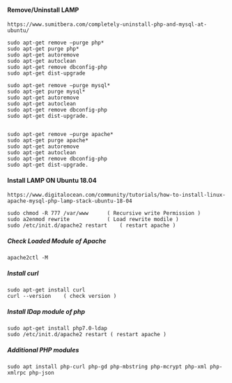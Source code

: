 #### Remove/Uninstall LAMP

	https://www.sumitbera.com/completely-uninstall-php-and-mysql-at-ubuntu/
	
	sudo apt-get remove –purge php*
	sudo apt-get purge php*
	sudo apt-get autoremove
	sudo apt-get autoclean
	sudo apt-get remove dbconfig-php
	sudo apt-get dist-upgrade

	sudo apt-get remove –purge mysql*
	sudo apt-get purge mysql*
	sudo apt-get autoremove
	sudo apt-get autoclean
	sudo apt-get remove dbconfig-php
	sudo apt-get dist-upgrade.
	
	
	sudo apt-get remove –purge apache*
	sudo apt-get purge apache*
	sudo apt-get autoremove
	sudo apt-get autoclean
	sudo apt-get remove dbconfig-php
	sudo apt-get dist-upgrade.

#### Install LAMP ON Ubuntu 18.04

	https://www.digitalocean.com/community/tutorials/how-to-install-linux-apache-mysql-php-lamp-stack-ubuntu-18-04

	sudo chmod -R 777 /var/www		( Recursive write Permission )	
	sudo a2enmod rewrite			( Load rewrite modile )
	sudo /etc/init.d/apache2 restart	( restart apache )	

##### Check Loaded Module of Apache

	apache2ctl -M

##### Install curl

	sudo apt-get install curl
	curl --version    ( check version )

##### Install lDap module of php
	
	sudo apt-get install php7.0-ldap
	sudo /etc/init.d/apache2 restart ( restart apache )


##### Additional PHP modules

	sudo apt install php-curl php-gd php-mbstring php-mcrypt php-xml php-xmlrpc php-json
